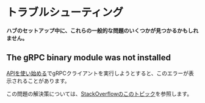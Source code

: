 # トラブルシューティング
<!-- # Troubleshooting -->

**ハブのセットアップ中に、これらの一般的な問題のいくつかが見つかるかもしれません。**
<!-- **You may find some of these common issues while setting up Hub.** -->

## The gRPC binary module was not installed

[APIを使い始める](../how-to-guides/get-started-with-the-grpc-api.md)でgRPCクライアントを実行しようとすると、このエラーが表示されることがあります。
<!-- You may see this error when you try to run the gRPC client in our [Get started with the API](../how-to-guides/get-started-with-the-grpc-api.md) guide. -->

この問題の解決策については、[StackOverflowのこのトピック](https://stackoverflow.com/questions/50479816/node-v57-linux-x64-glibc-grpc-node-node-missing-when-using-clasp-on-linux)を参照します。
<!-- For a solution to this issue, [read this StackOverflow topic](https://stackoverflow.com/questions/50479816/node-v57-linux-x64-glibc-grpc-node-node-missing-when-using-clasp-on-linux). -->
